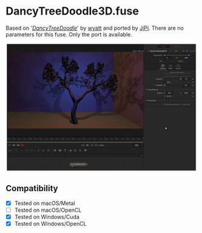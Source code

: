 DancyTreeDoodle3D.fuse
======================

Based on '_[DancyTreeDoodle](https://www.shadertoy.com/view/4lVyzh)_' by [wyatt](https://www.shadertoy.com/user/wyatt) and ported by [JiPi](../../Site/Profiles/JiPi.md). There are no parameters for this fuse. Only the port is available.


[![screenshot](DancyTreeDoodle3D_screenshot.png "DancyTreeDoodle3D.fuse in DaVinci Resolve")](https://www.shadertoy.com/embed/4lVyzh?gui=true&t=10&paused=true&muted=false)

## Compatibility
- [x] Tested on macOS/Metal
- [ ] Tested on macOS/OpenCL
- [x] Tested on Windows/Cuda
- [x] Tested on Windows/OpenCL
